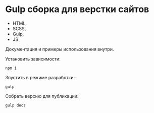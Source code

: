 # Gulp сборка для верстки сайтов

- HTML,
- SCSS,
- Gulp,
- JS

Документация и примеры использования внутри.

Установить зависимости:

```
npm i
```

Зпустить в режиме разработки:

```
gulp
```

Собрать версию для публикации:

```
gulp docs
```
